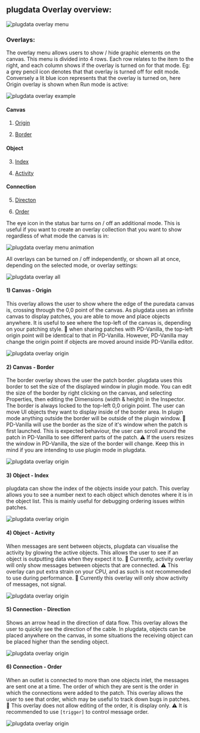 ## plugdata Overlay overview:
![plugdata overlay menu](screenshots/plugdata_overlay_overview.png)
### Overlays:

The overlay menu allows users to show / hide graphic elements on the canvas.
This menu is divided into 4 rows. Each row relates to the item to the right, and each column shows if the overlay is turned on for that mode. Eg: a grey pencil icon denotes that that overlay is turned off for edit mode. Conversely a lit blue icon represents that the overlay is turned on, here Origin overlay is shown when Run mode is active:

![plugdata overlay example](screenshots/plugdata_overlay_origin_example.png)

#### Canvas
1) [Origin](#1-canvas---origin)

2) [Border](#2-canvas---border)
#### Object
3) [Index](#3-object---index)

4) [Activity](#4-object---activity)
#### Connection
5) [Directon](#5-connection---direction)

6) [Order](#6-connection---direction)

The eye icon in the status bar turns on / off an additional mode. This is useful if you want to create an overlay collection that you want to show regardless of what mode the canvas is in:

![plugdata overlay menu animation](screenshots/plugdata_overlay_overview.gif)

All overlays can be turned on / off independently, or shown all at once, depending on the selected mode, or overlay settings:

![plugdata overlay all](screenshots/plugdata_overlay_all.png)

#### 1) Canvas - Origin
This overlay allows the user to show where the edge of the puredata canvas is, crossing through the 0,0 point of the canvas. As plugdata uses an infinite canvas to display patches, you are able to move and place objects anywhere. It is useful to see where the top-left of the canvas is, depending on your patching style. :pushpin: when sharing patches with PD-Vanilla, the top-left origin point will be identical to that in PD-Vanilla. However, PD-Vanilla may change the origin point if objects are moved around inside PD-Vanilla editor.

![plugdata overlay origin](screenshots/plugdata_overlay_origin.png)

#### 2) Canvas - Border
The border overlay shows the user the patch border. plugdata uses this border to set the size of the displayed window in plugin mode. You can edit the size of the border by right clicking on the canvas, and selecting Properties, then editing the Dimensions (width & height) in the Inspector. The border is always locked to the top-left 0,0 origin point. The user can move UI objects they want to display inside of the border area. In plugin mode anything outside the border will be outside of the plugin window. :pushpin: PD-Vanilla will use the border as the size of it's window when the patch is first launched. This is expected behaviour, the user can scroll around the patch in PD-Vanilla to see different parts of the patch. :warning: If the users resizes the window in PD-Vanilla, the size of the border will change. Keep this in mind if you are intending to use plugin mode in plugdata.

![plugdata overlay origin](screenshots/plugdata_overlay_border.png)

#### 3) Object - Index
plugdata can show the index of the objects inside your patch. This overlay allows you to see a number next to each object which denotes where it is in the object list. This is mainly useful for debugging ordering issues within patches.

![plugdata overlay origin](screenshots/plugdata_overlay_index.png)

#### 4) Object - Activity
When messages are sent between objects, plugdata can visualise the activity by glowing the active objects. This allows the user to see if an object is outputting data when they expect it to. :pushpin: Currently, activity overlay will only show messages between objects that are connected. :warning: This overlay can put extra strain on your CPU, and as such is not recommended to use during performance. :pushpin: Currently this overlay will only show activity of messages, not signal.

![plugdata overlay origin](screenshots/plugdata_overlay_activity.png)

#### 5) Connection - Direction
Shows an arrow head in the direction of data flow. This overlay allows the user to quickly see the direction of the cable. In plugdata, objects can be placed anywhere on the canvas, in some situations the receiving object can be placed higher than the sending object.

![plugdata overlay origin](screenshots/plugdata_overlay_direction.png)

#### 6) Connection - Order
When an outlet is connected to more than one objects inlet, the messages are sent one at a time. The order of which they are sent is the order in which the connections were added to the patch. This overlay allows the user to see that order, which may be useful to track down bugs in patches. :pushpin: This overlay does not allow editing of the order, it is display only. :warning: It is recommended to use `[trigger]` to control message order.

![plugdata overlay origin](screenshots/plugdata_overlay_order.png)